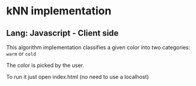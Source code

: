 # kNN implementation
## Lang: Javascript - Client side

This algorithm implementation classifies a given color into two categories: `warm` or `cold`

The color is picked by the user.

To run it just open index.html (no need to use a localhost)